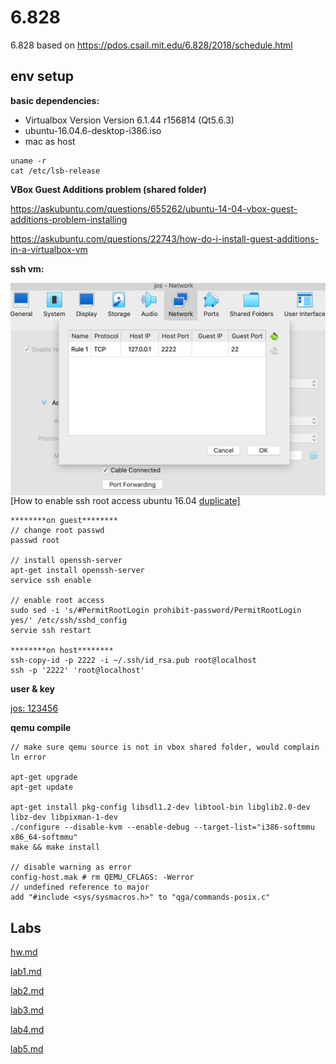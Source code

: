 

# 6.828

6.828 based on https://pdos.csail.mit.edu/6.828/2018/schedule.html



## env setup

**basic dependencies:**

- Virtualbox Version Version 6.1.44 r156814 (Qt5.6.3)
- ubuntu-16.04.6-desktop-i386.iso
- mac as host

```
uname -r
cat /etc/lsb-release
```



**VBox Guest Additions problem (shared folder)**

https://askubuntu.com/questions/655262/ubuntu-14-04-vbox-guest-additions-problem-installing

https://askubuntu.com/questions/22743/how-do-i-install-guest-additions-in-a-virtualbox-vm



**ssh vm:**

<img src="./raw/ssh_port.jpeg?raw=true" alt="ssh_port" style="zoom:50%;float: left" />

[How to enable ssh root access ubuntu 16.04 [duplicate\]](https://askubuntu.com/questions/951581/how-to-enable-ssh-root-access-ubuntu-16-04)

```
********on guest********
// change root passwd
passwd root

// install openssh-server
apt-get install openssh-server
service ssh enable

// enable root access
sudo sed -i 's/#PermitRootLogin prohibit-password/PermitRootLogin yes/' /etc/ssh/sshd_config
servie ssh restart

********on host********
ssh-copy-id -p 2222 -i ~/.ssh/id_rsa.pub root@localhost
ssh -p '2222' 'root@localhost'
```



**user & key**

<u>jos: 123456</u>



**qemu compile**

```
// make sure qemu source is not in vbox shared folder, would complain ln error

apt-get upgrade
apt-get update

apt-get install pkg-config libsdl1.2-dev libtool-bin libglib2.0-dev libz-dev libpixman-1-dev
./configure --disable-kvm --enable-debug --target-list="i386-softmmu x86_64-softmmu"
make && make install

// disable warning as error
config-host.mak # rm QEMU_CFLAGS: -Werror
// undefined reference to major
add "#include <sys/sysmacros.h>" to "qga/commands-posix.c"
```



## Labs

 [hw.md](hw.md)

 [lab1.md](lab1.md)

 [lab2.md](lab2.md)

 [lab3.md](lab3.md)

[lab4.md](lab4.md)

[lab5.md](lab6.md)

